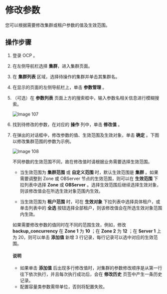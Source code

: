 # 修改参数

您可以根据需要修改集群或租户参数的值及生效范围。

## 操作步骤

1. 登录 OCP 。

2. 在左侧导航栏选择 **集群**，进入集群页面。

3. 在 **集群列表** 区域，选择待操作的集群并单击其集群名。

4. 在显示的页面的左侧导航栏上，单击 **参数管理** 。

5. （可选）在 **参数列表** 页面上方的搜索框中，输入参数名相关信息进行模糊搜索。

   ![Image 107](https://obbusiness-private.oss-cn-shanghai.aliyuncs.com/doc/img/ocp/401/%E5%8F%82%E6%95%B0%E5%88%97%E8%A1%A81.png)

6. 找到待修改的参数，在对应的 **操作** 列中，单击 **修改值** 。

7. 在弹出的对话框中，修改参数的值、生效范围及生效对象，单击 **确定** 。下图以修改集群范围的参数为示例。

   ![Image 108](https://help-static-aliyun-doc.aliyuncs.com/assets/img/zh-CN/5895199461/p429966.png)

   不同参数的生效范围不同，故在修改值时请根据业务需要选择生效范围。

   * 当生效范围为 **集群范围** 或 **自定义范围** 时，默认生效范围是 **集群** 。如果需要调整到 Zone 或 OBServer 节点的生效范围，则可以在 **生效范围** 下拉列表中选择 **Zone** 或 **OBServer** 。选择生效范围后继续选择生效对象，则该修改值会在所选生效对象范围内生效。

   * 当生效范围为 **租户范围** 时，可在 **生效对象** 下拉列表中选择具体租户，或单击列表中的 **全选** 按钮选择全部租户，则该修改值会在所选生效对象范围内生效。

   如果需要修改参数的值同时在不同的范围生效，例如，修改 **backup_concurrency** 在 **Zone 1** 为 **10** ；在 **Zone 2** 为 **12** ；在 **Server 1** 上为 20，则可以单击 **添加值** 新增 3 行记录，每行记录可以选中对应的生效范围。

    <main id="notice" type='explain'>
    <h4>说明</h4>
    <p><ul><li>如果单击 <strong>添加值</strong> 后出现多行修改值时，对集群的参数修改顺序是从第一行往下依次执行，并且每次执行成功后，会在 <strong>修改历史</strong> 页签中产生一条历史记录。</li><li>配置容量类参数需带单位，否则将配置失败。</li></ul></p>
    </main>
